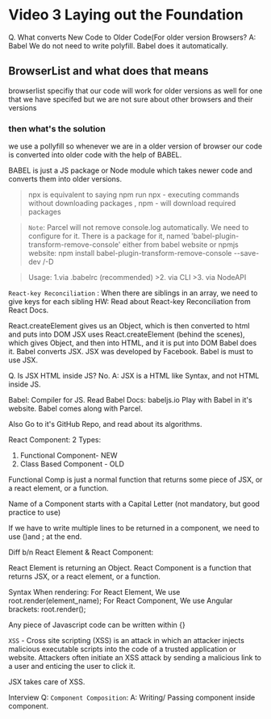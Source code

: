 # Video 3 Laying out the Foundation

Q. What converts New Code to Older Code(For older version Browsers? 
A: Babel 
We do not need to write polyfill. Babel does it automatically.

## BrowserList and what does that means

browserlist specifiy that our code will work for older versions as well for one that we have specifed but we are not sure about other browsers and their versions

### then what's the solution

we use a pollyfill so whenever we are in a older version of browser our code is converted into older code with the help of BABEL.

BABEL is just a JS package or Node module which takes newer code and converts them into older versions.

>npx is equivalent to saying npm run
>npx - executing commands without downloading packages , npm - will download required packages


>`Note`: Parcel will not remove console.log automatically. We need to configure for it. There is a package for it, named 'babel-plugin-transform-remove-console' either from babel website or npmjs website: npm install babel-plugin-transform-remove-console --save-dev /-D

>Usage: 1.via .babelrc (recommended)
    >2. via CLI
    >3. via NodeAPI

`React-key Reconciliation` :
When there are siblings in an array, we need to give keys for each sibling
HW: Read about React-key Reconciliation from React Docs.

React.createElement gives us an Object, which is then converted to html and puts into DOM
JSX uses React.createElement (behind the scenes), which gives Object, and then into HTML, and it is put into DOM
Babel does it. Babel converts JSX. JSX was developed by Facebook.
Babel is must to use JSX.

Q. Is JSX HTML inside JS? No. 
A: JSX is a HTML like Syntax, and not HTML inside JS.

Babel: Compiler for JS.
Read Babel Docs: babeljs.io
Play with Babel in it's website.
Babel comes along with Parcel.

Also Go to it's GitHub Repo, and read about its algorithms.

React Component:
2 Types:
1. Functional Component- NEW
2. Class Based Component - OLD

Functional Comp is just a normal function that returns some piece of JSX, or a react element, or a function. 

Name of a Component starts with a Capital Letter (not mandatory, but good practice to use)

If we have to write multiple lines to be returned in a component, we need to use ()and ; at the end.


Diff b/n React Element & React Component:

React Element is returning an Object.
React Component is a function that returns JSX, or a react element, or a function.

Syntax When rendering:
For React Element, We use root.render(element_name);
For React Component, We use Angular brackets: root.render(<ComponentName />);

 Any piece of Javascript code can be written within {} 

`XSS` - Cross site scripting (XSS) is an attack in which an attacker injects malicious executable scripts into the code of a trusted application or website. Attackers often initiate an XSS attack by sending a malicious link to a user and enticing the user to click it.

JSX takes care of XSS.

Interview Q: `Component Composition`:
A: Writing/ Passing component inside component.
